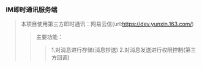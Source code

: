 ### IM即时通讯服务端
>本项目使用第三方即时通讯：网易云信(url:https://dev.yunxin.163.com/) 
>>主要功能： 
>>>1.对消息进行存储(消息抄送) 
>>>2.对消息发送进行权限控制(第三方回调) 
